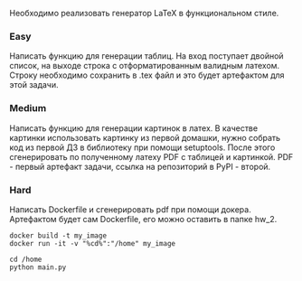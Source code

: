 Необходимо реализовать генератор LaTeX в функциональном стиле. 

### Easy
Написать функцию для генерации таблиц. 
На вход поступает двойной список, на выходе строка с отформатированным 
валидным латехом. 
Строку необходимо сохранить в .tex файл и это будет артефактом для этой задачи.

### Medium
Написать функцию для генерации картинок в латех.
В качестве картинки использовать картинку из первой домашки, 
нужно собрать код из первой ДЗ в библиотеку при помощи 
setuptools.
После этого сгенерировать по полученному латеху PDF с таблицей и картинкой. PDF - первый артефакт задачи, ссылка на репозиторий в PyPI - второй.

### Hard
Написать Dockerfile и сгенерировать pdf при помощи докера.
Артефактом будет сам Dockerfile, его можно оставить в папке hw_2.
```
docker build -t my_image
docker run -it -v "%cd%":"/home" my_image

cd /home 
python main.py
```